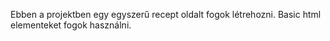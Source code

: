 Ebben a projektben egy egyszerű recept oldalt fogok létrehozni. Basic html elementeket fogok használni.
